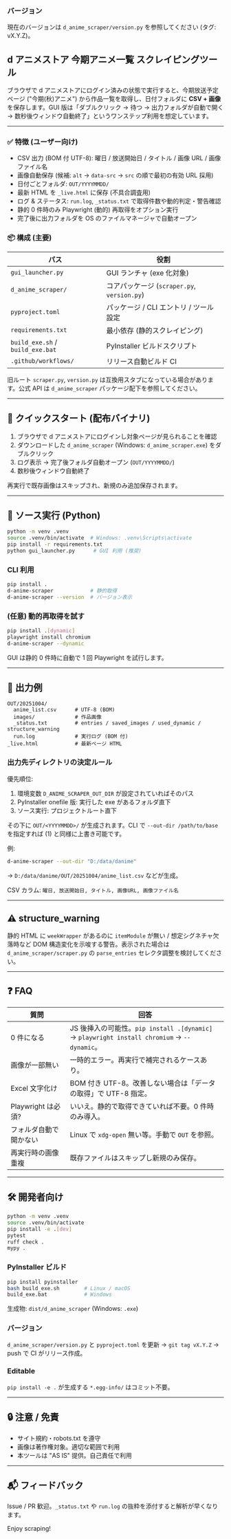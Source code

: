 ### バージョン

現在のバージョンは `d_anime_scraper/version.py` を参照してください (タグ: vX.Y.Z)。

## d アニメストア 今期アニメ一覧 スクレイピングツール

ブラウザで d アニメストアにログイン済みの状態で実行すると、今期放送予定ページ ("今期(秋)アニメ") から作品一覧を取得し、日付フォルダに **CSV + 画像** を保存します。GUI 版は「ダブルクリック → 待つ → 出力フォルダが自動で開く → 数秒後ウィンドウ自動終了」というワンステップ利用を想定しています。

---

### ✅ 特徴 (ユーザー向け)

- CSV 出力 (BOM 付 UTF-8): 曜日 / 放送開始日 / タイトル / 画像 URL / 画像ファイル名
- 画像自動保存 (候補: `alt` → `data-src` → `src` の順で最初の有効 URL 採用)
- 日付ごとフォルダ: `OUT/YYYYMMDD/`
- 最新 HTML を `_live.html` に保存 (不具合調査用)
- ログ & ステータス: `run.log`, `_status.txt` で取得件数や動的判定・警告確認
- 静的 0 件時のみ Playwright (動的) 再取得をオプション実行
- 完了後に出力フォルダを OS のファイルマネージャで自動オープン

### 📦 構成 (主要)

| パス                             | 役割                                        |
| -------------------------------- | ------------------------------------------- |
| `gui_launcher.py`                | GUI ランチャ (exe 化対象)                   |
| `d_anime_scraper/`               | コアパッケージ (`scraper.py`, `version.py`) |
| `pyproject.toml`                 | パッケージ / CLI エントリ / ツール設定      |
| `requirements.txt`               | 最小依存 (静的スクレイピング)               |
| `build_exe.sh` / `build_exe.bat` | PyInstaller ビルドスクリプト                |
| `.github/workflows/`             | リリース自動ビルド CI                       |

旧ルート `scraper.py`, `version.py` は互換用スタブになっている場合があります。公式 API は `d_anime_scraper` パッケージ配下を参照してください。

---

## 🔰 クイックスタート (配布バイナリ)

1. ブラウザで d アニメストアにログインし対象ページが見られることを確認
2. ダウンロードした `d_anime_scraper` (Windows: `d_anime_scraper.exe`) をダブルクリック
3. ログ表示 → 完了後フォルダ自動オープン (`OUT/YYYYMMDD/`)
4. 数秒後ウィンドウ自動終了

再実行で既存画像はスキップされ、新規のみ追加保存されます。

---

## 🐍 ソース実行 (Python)

```bash
python -m venv .venv
source .venv/bin/activate  # Windows: .venv\Scripts\activate
pip install -r requirements.txt
python gui_launcher.py      # GUI 利用 (推奨)
```

### CLI 利用

```bash
pip install .
d-anime-scraper            # 静的取得
d-anime-scraper --version  # バージョン表示
```

### (任意) 動的再取得を試す

```bash
pip install .[dynamic]
playwright install chromium
d-anime-scraper --dynamic
```

GUI は静的 0 件時に自動で 1 回 Playwright を試行します。

---

## 📂 出力例

```
OUT/20251004/
  anime_list.csv      # UTF-8 (BOM)
  images/             # 作品画像
  _status.txt         # entries / saved_images / used_dynamic / structure_warning
  run.log             # 実行ログ (BOM 付)
_live.html            # 最新ページ HTML
```

### 出力先ディレクトリの決定ルール

優先順位:

1. 環境変数 `D_ANIME_SCRAPER_OUT_DIR` が設定されていればそのパス
2. PyInstaller onefile 版: 実行した exe があるフォルダ直下
3. ソース実行: プロジェクトルート直下

その下に `OUT/<YYYYMMDD>/` が生成されます。CLI で `--out-dir /path/to/base` を指定すれば (1) と同様に上書き可能です。

例:

```bash
d-anime-scraper --out-dir "D:/data/danime"
```

→ `D:/data/danime/OUT/20251004/anime_list.csv` などが生成。

CSV カラム: `曜日, 放送開始日, タイトル, 画像URL, 画像ファイル名`

---

## ⚠️ structure_warning

静的 HTML に `weekWrapper` があるのに `itemModule` が無い / 想定シグネチャ欠落時など DOM 構造変化を示唆する警告。表示された場合は `d_anime_scraper/scraper.py` の `parse_entries` セレクタ調整を検討してください。

---

## ❓ FAQ

| 質問                   | 回答                                                                                        |
| ---------------------- | ------------------------------------------------------------------------------------------- |
| 0 件になる             | JS 後挿入の可能性。`pip install .[dynamic]` → `playwright install chromium` → `--dynamic`。 |
| 画像が一部無い         | 一時的エラー。再実行で補完されるケースあり。                                                |
| Excel 文字化け         | BOM 付き UTF-8。改善しない場合は「データの取得」で UTF-8 指定。                             |
| Playwright は必須?     | いいえ。静的で取得できていれば不要。0 件時のみ導入。                                        |
| フォルダ自動で開かない | Linux で `xdg-open` 無い等。手動で `OUT` を参照。                                           |
| 再実行時の画像重複     | 既存ファイルはスキップし新規のみ保存。                                                      |

---

## 🛠 開発者向け

```bash
python -m venv .venv
source .venv/bin/activate
pip install -e .[dev]
pytest
ruff check .
mypy .
```

### PyInstaller ビルド

```bash
pip install pyinstaller
bash build_exe.sh        # Linux / macOS
build_exe.bat            # Windows
```

生成物: `dist/d_anime_scraper` (Windows: `.exe`)

### バージョン

`d_anime_scraper/version.py` と `pyproject.toml` を更新 → `git tag vX.Y.Z` → push で CI がリリース作成。

### Editable

`pip install -e .` が生成する `*.egg-info/` はコミット不要。

---

## 🔒 注意 / 免責

- サイト規約・robots.txt を遵守
- 画像は著作権対象。適切な範囲で利用
- 本ツールは "AS IS" 提供。自己責任で利用

---

## 📬 フィードバック

Issue / PR 歓迎。`_status.txt` や `run.log` の抜粋を添付すると解析が早くなります。

Enjoy scraping!
